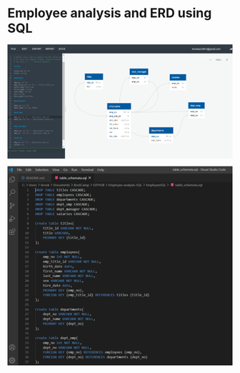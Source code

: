 # Employee analysis and ERD using SQL

![shemata](https://github.com/brookecrofts/Employee-analysis-SQL/blob/master/EmployeeSQL/ERD%20with%20code.PNG)

![png](https://github.com/brookecrofts/Employee-analysis-SQL/blob/master/EmployeeSQL/table_schemata_example.PNG)
